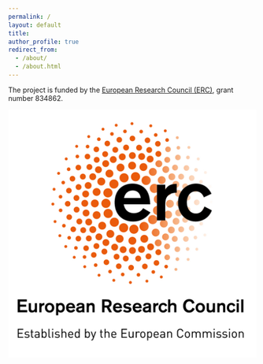 ```yaml
---
permalink: /
layout: default
title: 
author_profile: true
redirect_from: 
  - /about/
  - /about.html
---
```



The project is funded by the [European Research Council (ERC)](https://erc.europa.eu), grant number 834862.

![ERC](/images/LOGO_ERC.jpg)
